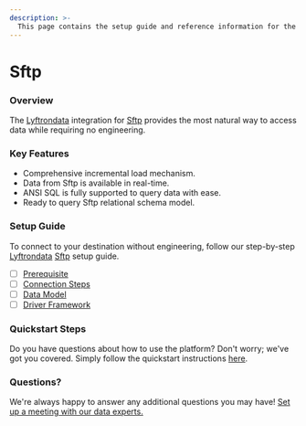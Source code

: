 ```yaml
---
description: >-
  This page contains the setup guide and reference information for the Sftp source connector.
---
```


# Sftp

### Overview

The [Lyftrondata](https://www.lyftrondata.com/) integration for [Sftp](None) provides the most natural way to access data while requiring no engineering.

### Key Features

* Comprehensive incremental load mechanism.
* Data from Sftp is available in real-time.&#x20;
* ANSI SQL is fully supported to query data with ease.
* Ready to query Sftp relational schema model.

### Setup Guide

To connect to your destination without engineering, follow our step-by-step [Lyftrondata](https://www.lyftrondata.com/)  [Sftp](None) setup guide.

* [ ] [Prerequisite](prerequisite.md)
* [ ] [Connection Steps](connection-steps.md)
* [ ] [Data Model](data-model/erd.md)
* [ ] [Driver Framework](driver-framework/)

### Quickstart Steps

Do you have questions about how to use the platform? Don't worry; we've got you covered. Simply follow the quickstart instructions [here](../README.md).

### Questions? <a href="#questions" id="questions"></a>

We're always happy to answer any additional questions you may have! [Set up a meeting with our data experts.](https://www.lyftrondata.com/book-a-meeting/)

